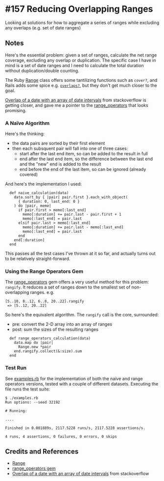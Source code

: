 # #157 Reducing Overlapping Ranges

Looking at solutions for how to aggregate a series of ranges while excluding any overlaps (e.g. set of date ranges)

## Notes

Here's the essential problem: given a set of ranges, calculate the net range coverage, excluding any overlap or duplication.
The specific case I have in mind is a set of date ranges and I need to calculate the total duration without duplication/double counting.

The Ruby [Range](https://ruby-doc.org/core-3.0.0/Range.html) class offers some tantilizing functions
such as `cover?`, and Rails adds some spice e.g. [`overlaps?`](https://api.rubyonrails.org/classes/Range.html#method-i-overlaps-3F),
but they don't get much closer to the goal.

[Overlap of a date with an array of date intervals](https://stackoverflow.com/questions/41634168/overlap-of-a-date-with-an-array-of-date-intervals) from stackoverflow is getting closer, and gave me a pointer to
the [range_operators](https://github.com/monocle/range_operators) that looks promising.

### A Naïve Algorithm

Here's the thinking:

* the data pairs are sorted by their first element
* then each subsquent pair will fall into one of three cases:
  * start after the last end item, so can be added to the result in full
  * end after the last end item, so the difference between the last end and the "new" end is added to the result
  * end before the end of the last item, so can be ignored (already covered)

And here's the implementation I used:

```
  def naive_calculation(data)
    data.sort_by { |pair| pair.first }.each_with_object(
      { duration: 0, last_end: 0 }
    ) do |pair, memo|
      if pair.first > memo[:last_end]
        memo[:duration] += pair.last - pair.first + 1
        memo[:last_end] = pair.last
      elsif pair.last > memo[:last_end]
        memo[:duration] += pair.last - memo[:last_end]
        memo[:last_end] = pair.last
      end
    end[:duration]
  end
```

This passes all the test cases I've thrown at it so far, and actually turns out to be relatively straight-forward.

### Using the Range Operators Gem

The [range_operators](https://github.com/monocle/range_operators) gem offers a  very useful method for this problem:
`rangify`. It reduces a set of ranges down to the smallest set of non-overlapping ranges.
e.g.

```
[5..10, 8..12, 6..8, 20..22].rangify
 => [5..12, 20..22]
```

So here's the equivalent algorithm. The `rangify` call is the core, surrounded:

* pre: convert the 2-D array into an array of ranges
* post: sum the sizes of the resulting ranges

```
  def range_operators_calculation(data)
    data.map do |pair|
      Range.new *pair
    end.rangify.collect(&:size).sum
  end
```

### Test Run

See [examples.rb](./examples.rb) for the implementation of both the naïve and range operators versions,
tested with a couple of different datasets. Executing the file runs the test suite:

```
$ ./examples.rb
Run options: --seed 32192

# Running:

....

Finished in 0.001889s, 2117.5228 runs/s, 2117.5228 assertions/s.

4 runs, 4 assertions, 0 failures, 0 errors, 0 skips
```

## Credits and References

* [Range](https://ruby-doc.org/core-3.0.0/Range.html)
* [range_operators gem](https://github.com/monocle/range_operators)
* [Overlap of a date with an array of date intervals](https://stackoverflow.com/questions/41634168/overlap-of-a-date-with-an-array-of-date-intervals) from stackoverflow
